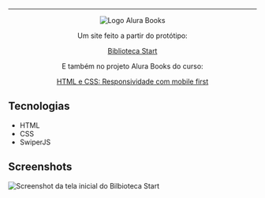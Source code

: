 <!--<p align="center"> <img src="https://imgur.com/Hy6t2jH.png" alt="HTML e CSS: responsividade com mobile-first"> </p>*-->

<hr>

<p align="center"> <img src="https://raw.githubusercontent.com/silviosnjr/BibliotecaStartReferencia/2d17a25216b1fe97c644b5e1a2cf845ce5a3afdf/img/Logo.svg" alt="Logo Alura Books"> </p>
<p align="center">Um site feito a partir do protótipo:</p>
<p align="center"><a href="https://www.figma.com/file/KzKSHdH3IipUMuZ4rQAjwk/BibliotecaStart">Biblioteca Start</a></p>
<p align="center">E também no projeto Alura Books do curso:</p>
<p align="center"><a href="https://cursos.alura.com.br/course/html-css-responsividade-mobile-first">HTML e CSS: Responsividade com mobile first</a></p>

## Tecnologias
* HTML
* CSS
* SwiperJS

## Screenshots
![Screenshot da tela inicial do Bilbioteca Start](https://github.com/silviosnjr/BibliotecaStartReferencia/blob/main/print_biblioteca_start.png)
